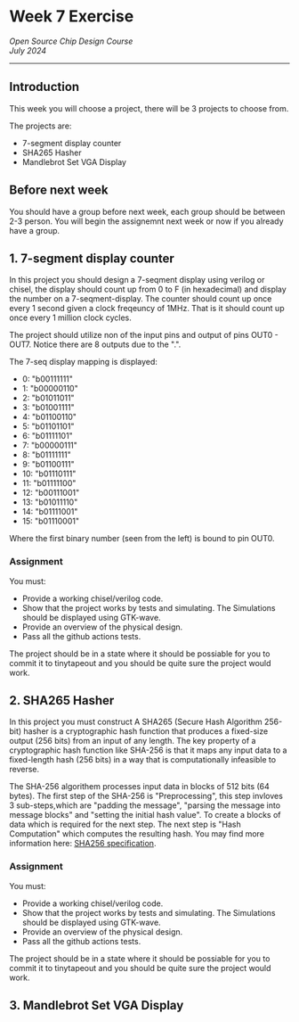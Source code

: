 # Week 7 Exercise  
*Open Source Chip Design Course*  
*July 2024*

---

## Introduction
This week you will choose a project, there will be 3 projects to choose from.

The projects are:
- 7-segment display counter
- SHA265 Hasher
- Mandlebrot Set VGA Display

## Before next week
You should have a group before next week, each group should be between 2-3 person. You will begin the assignemnt next week or now if you already have a group.

## 1. 7-segment display counter
In this project you should design a 7-seqment display using verilog or chisel, the display should count up from 0 to F (in hexadecimal) and display the number on a 7-seqment-display. 
The counter should count up once every 1 second given a clock freqeuncy of 1MHz. That is it should count up once every 1 million clock cycles.
	
The project should utilize non of the input pins and output of pins OUT0 - OUT7. Notice there are 8 outputs due to the ".".
	
The 7-seq display mapping is displayed:
- 0:   "b00111111"
- 1:   "b00000110"
- 2:   "b01011011"
- 3:   "b01001111"
- 4:   "b01100110"
- 5:   "b01101101"
- 6:   "b01111101"
- 7:   "b00000111"
- 8:   "b01111111"
- 9:   "b01100111"
- 10:  "b01110111"
- 11:  "b01111100"
- 12:  "b00111001"
- 13:  "b01011110"
- 14:  "b01111001"
- 15:  "b01110001"

Where the first binary number (seen from the left) is bound to pin OUT0.
	
### Assignment
You must:
- Provide a working chisel/verilog code.
- Show that the project works by tests and simulating. The Simulations should be displayed using GTK-wave.
- Provide an overview of the physical design.
- Pass all the github actions tests.
	
The project should be in a state where it should be possiable for you to commit it to tinytapeout and you should be quite sure the project would work.

## 2. SHA265 Hasher
In this project you must construct A SHA265 (Secure Hash Algorithm 256-bit) hasher is a cryptographic hash function that produces a fixed-size output (256 bits) from an input of any length. The key property of a cryptographic hash function like SHA-256 is that it maps any input data to a fixed-length hash (256 bits) in a way that is computationally infeasible to reverse.

The SHA-256 algorithem processes input data in blocks of 512 bits (64 bytes). 
The first step of the SHA-256 is "Preprocessing", this step invloves 3 sub-steps,which are "padding the message", "parsing the message into message blocks" and "setting the initial hash value".
To create a blocks of data which is required for the next step. The next step is "Hash Computation" which computes the resulting hash.
You may find more information here: [SHA256 specification](https://nvlpubs.nist.gov/nistpubs/FIPS/NIST.FIPS.180-4.pdf).

### Assignment
You must:
- Provide a working chisel/verilog code.
- Show that the project works by tests and simulating. The Simulations should be displayed using GTK-wave.
- Provide an overview of the physical design.
- Pass all the github actions tests.

The project should be in a state where it should be possiable for you to commit it to tinytapeout and you should be quite sure the project would work.


## 3. Mandlebrot Set VGA Display 

	
